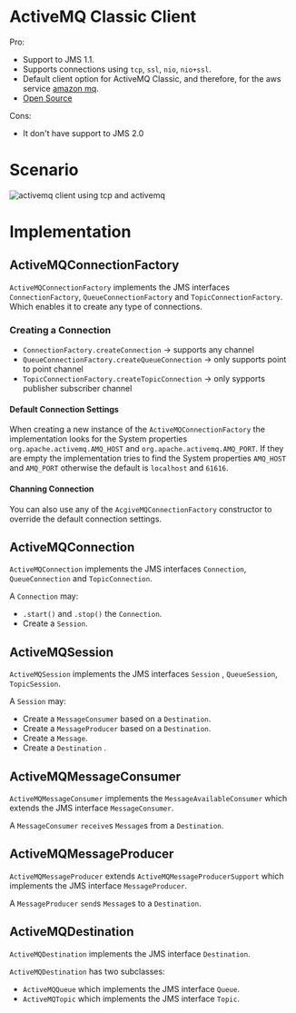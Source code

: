 # ActiveMQ Classic Client

Pro:
* Support to JMS 1.1.
* Supports connections using `tcp`, `ssl`, `nio`, `nio+ssl`.
* Default client option for ActiveMQ Classic, and therefore, for the aws service [amazon mq](https://aws.amazon.com/pt/amazon-mq/).
* [Open Source](https://github.com/apache/activemq/tree/master/activemq-client)

Cons:
* It don't have support to JMS 2.0

# Scenario
![activemq client using tcp and activemq](https://github.wdf.sap.corp/raw/I840973/java-mom-client/master/mom-activemq-classic/activemq-client.jpg)

# Implementation
## ActiveMQConnectionFactory
`ActiveMQConnectionFactory` implements the JMS interfaces `ConnectionFactory`, `QueueConnectionFactory` and `TopicConnectionFactory`. Which enables it to create any type of connections.

### Creating a Connection
* `ConnectionFactory.createConnection` -> supports any channel
* `QueueConnectionFactory.createQueueConnection` -> only supports point to point channel
* `TopicConnectionFactory.createTopicConnection` -> only sypports publisher subscriber channel

#### Default Connection Settings
When creating a new instance of the `ActiveMQConnectionFactory` the implementation looks for the System properties `org.apache.activemq.AMQ_HOST` and `org.apache.activemq.AMQ_PORT`. If they are empty the implementation tries to find the System properties `AMQ_HOST` and `AMQ_PORT` otherwise the default is `localhost` and `61616`.

#### Channing Connection
You can also use any of the `AcgiveMQConnectionFactory` constructor to override the default connection settings.

## ActiveMQConnection
`ActiveMQConnection` implements the JMS interfaces `Connection`, `QueueConnection` and `TopicConnection`.

A `Connection` may:
* `.start()` and `.stop()` the `Connection`.
* Create a `Session`.

## ActiveMQSession
`ActiveMQSession` implements the JMS interfaces `Session` , `QueueSession`, `TopicSession`.

A `Session` may:
* Create a `MessageConsumer` based on a `Destination`.
* Create a `MessageProducer` based on a `Destination`.
* Create a `Message`.
* Create a `Destination` .

## ActiveMQMessageConsumer
`ActiveMQMessageConsumer` implements the `MessageAvailableConsumer` which extends the JMS interface `MessageConsumer`.

A `MessageConsumer` `receive`s `Message`s from a `Destination`.

## ActiveMQMessageProducer
`ActiveMQMessageProducer` extends `ActiveMQMessageProducerSupport` which implements the JMS interface `MessageProducer`.

A `MessageProducer` `send`s `Message`s to a `Destination`.

## ActiveMQDestination
`ActiveMQDestination` implements the JMS interface `Destination`.

`ActiveMQDestination` has two subclasses:
* `ActiveMQQueue` which implements the JMS interface `Queue`.
* `ActiveMQTopic` which implements the JMS interface `Topic`.
